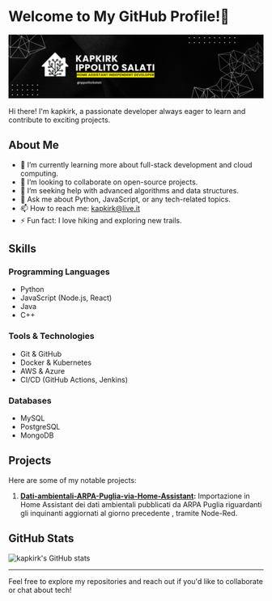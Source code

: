 # Welcome to My GitHub Profile!👋


![Profile Banner](https://github.com/kapkirk/Dati-ambientali-ARPA-Puglia-via-Home-Assistant/blob/main/images/banner.png)

Hi there! I'm kapkirk, a passionate developer always eager to learn and contribute to exciting projects.

## About Me

- 🌱 I’m currently learning more about full-stack development and cloud computing.
- 👯 I’m looking to collaborate on open-source projects.
- 🤔 I’m seeking help with advanced algorithms and data structures.
- 💬 Ask me about Python, JavaScript, or any tech-related topics.
- 📫 How to reach me: [kapkirk@live.it](mailto:kapkirk@live.it)
- ⚡ Fun fact: I love hiking and exploring new trails.

## Skills

### Programming Languages

- Python
- JavaScript (Node.js, React)
- Java
- C++

### Tools & Technologies

- Git & GitHub
- Docker & Kubernetes
- AWS & Azure
- CI/CD (GitHub Actions, Jenkins)

### Databases

- MySQL
- PostgreSQL
- MongoDB

## Projects

Here are some of my notable projects:

1. **[Dati-ambientali-ARPA-Puglia-via-Home-Assistant]([https://github.com/kapkirk/project1](https://github.com/kapkirk/Dati-ambientali-ARPA-Puglia-via-Home-Assistant)):** Importazione in Home Assistant dei dati ambientali pubblicati da ARPA Puglia riguardanti gli inquinanti aggiornati al giorno precedente , tramite Node-Red.


## GitHub Stats

![kapkirk's GitHub stats](https://github-readme-stats.vercel.app/api?username=kapkirk&show_icons=true&theme=radical)

---

Feel free to explore my repositories and reach out if you'd like to collaborate or chat about tech!
